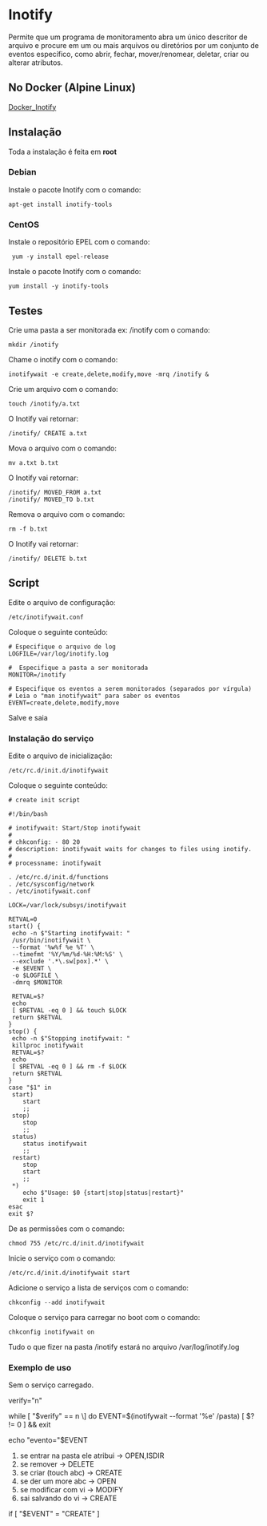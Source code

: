 # Inotify

Permite que um programa de monitoramento abra um único descritor de arquivo e procure em um ou mais arquivos ou diretórios por um conjunto de eventos específico, como abrir, fechar, mover/renomear, deletar, criar ou alterar atributos.  

## No Docker (Alpine Linux)
[Docker_Inotify](https://github.com/paulo-correia/Docker_Inotify)

## Instalação

Toda a instalação é feita em **root**

### Debian

Instale o pacote Inotify com o comando:

`apt-get install inotify-tools`

### CentOS

Instale o repositório EPEL com o comando:

` yum -y install epel-release`

Instale o pacote Inotify com o comando:

 `yum install -y inotify-tools
`

## Testes

Crie uma pasta a ser monitorada ex: /inotify com o comando:

`mkdir /inotify`

Chame o inotify com o comando:

 `inotifywait -e create,delete,modify,move -mrq /inotify & `

Crie um arquivo com o comando:

 `touch /inotify/a.txt`

O Inotify vai retornar:

`/inotify/ CREATE a.txt `

Mova o arquivo com o comando:

 `mv a.txt b.txt`

O Inotify vai retornar:

 ```
/inotify/ MOVED_FROM a.txt
/inotify/ MOVED_TO b.txt
```

Remova o arquivo com o comando:

 `rm -f b.txt`

O Inotify vai retornar:

 `/inotify/ DELETE b.txt`

## Script

Edite o arquivo de configuração:

 `/etc/inotifywait.conf`

Coloque o seguinte conteúdo:

 ```
# Especifique o arquivo de log
LOGFILE=/var/log/inotify.log

#  Especifique a pasta a ser monitorada
MONITOR=/inotify

# Especifique os eventos a serem monitorados (separados por vírgula)
# Leia o "man inotifywait" para saber os eventos
EVENT=create,delete,modify,move
```

Salve e saia

### Instalação do serviço

Edite o arquivo de inicialização:

`/etc/rc.d/init.d/inotifywait`

Coloque o seguinte conteúdo:

 ```
# create init script

#!/bin/bash

# inotifywait: Start/Stop inotifywait
#
# chkconfig: - 80 20
# description: inotifywait waits for changes to files using inotify.
#
# processname: inotifywait

. /etc/rc.d/init.d/functions
. /etc/sysconfig/network
. /etc/inotifywait.conf

LOCK=/var/lock/subsys/inotifywait

RETVAL=0
start() {
  echo -n $"Starting inotifywait: "
  /usr/bin/inotifywait \
  --format '%w%f %e %T' \
  --timefmt '%Y/%m/%d-%H:%M:%S' \
  --exclude '.*\.sw[pox].*' \
  -e $EVENT \
  -o $LOGFILE \
  -dmrq $MONITOR

  RETVAL=$?
  echo
  [ $RETVAL -eq 0 ] && touch $LOCK
  return $RETVAL
}
stop() {
  echo -n $"Stopping inotifywait: "
  killproc inotifywait
  RETVAL=$?
  echo
  [ $RETVAL -eq 0 ] && rm -f $LOCK
  return $RETVAL
}
case "$1" in
  start)
     start
     ;;
  stop)
     stop
     ;;
  status)
     status inotifywait
     ;;
  restart)
     stop
     start
     ;;
  *)
     echo $"Usage: $0 {start|stop|status|restart}"
     exit 1
esac
exit $?
```

De as permissões com o comando:

`chmod 755 /etc/rc.d/init.d/inotifywait`

Inicie o serviço com o comando:

 `/etc/rc.d/init.d/inotifywait start`

Adicione o serviço a lista de serviços com o comando:

 `chkconfig --add inotifywait`

Coloque o serviço para carregar no boot com o comando:

`chkconfig inotifywait on`

Tudo o que fizer na pasta /inotify estará no arquivo /var/log/inotify.log

### Exemplo de uso

Sem o serviço carregado.

verify="n"

while \[ "$verify" == n \] do EVENT=$(inotifywait --format '%e' /pasta) \[ $? != 0 \] && exit

echo "evento="$EVENT

1. se entrar na pasta ele atribui -> OPEN,ISDIR
2. se remover -> DELETE
3. se criar (touch abc) -> CREATE
4. se der um more abc -> OPEN
5. se modificar com vi -> MODIFY
6. sai salvando do vi -> CREATE

if \[ "$EVENT" = "CREATE" \]
